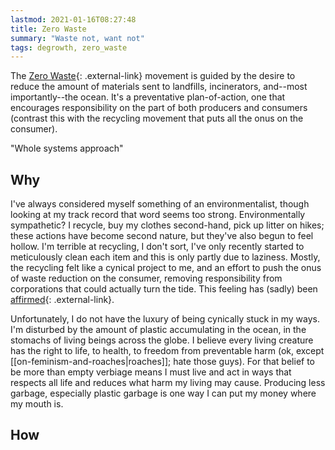 ```yaml
---
lastmod: 2021-01-16T08:27:48
title: Zero Waste
summary: "Waste not, want not"
tags: degrowth, zero_waste
---
```


The [Zero Waste](https://en.wikipedia.org/wiki/Zero_waste){: .external-link} movement is guided by the desire to reduce the amount of materials sent to landfills, incinerators, and--most importantly--the ocean. It's a preventative plan-of-action, one that encourages responsibility on the part of both producers and consumers (contrast this with the recycling movement that puts all the onus on the consumer). 

"Whole systems approach"

## Why
I've always considered myself something of an environmentalist, though looking at my track record that word seems too strong. Environmentally sympathetic? I recycle, buy my clothes second-hand, pick up litter on hikes; these actions have become second nature, but they've also begun to feel hollow. I'm terrible at recycling, I don't sort, I've only recently started to meticulously clean each item and this is only partly due to laziness. Mostly, the recycling felt like a cynical project to me, and an effort to push the onus of waste reduction on the consumer, removing responsibility from corporations that could actually turn the tide. This feeling has (sadly) been [affirmed](https://www.npr.org/2020/09/11/897692090/how-big-oil-misled-the-public-into-believing-plastic-would-be-recycled){: .external-link}.

Unfortunately, I do not have the luxury of being cynically stuck in my ways. I'm disturbed by the amount of plastic accumulating in the ocean, in the stomachs of living beings across the globe. I believe every living creature has the right to life, to health, to freedom from preventable harm (ok, except [[on-feminism-and-roaches|roaches]]; hate those guys). For that belief to be more than empty verbiage means I must live and act in ways that respects all life and reduces what harm my living may cause. Producing less garbage, especially plastic garbage is one way I can put my money where my mouth is.

## How
